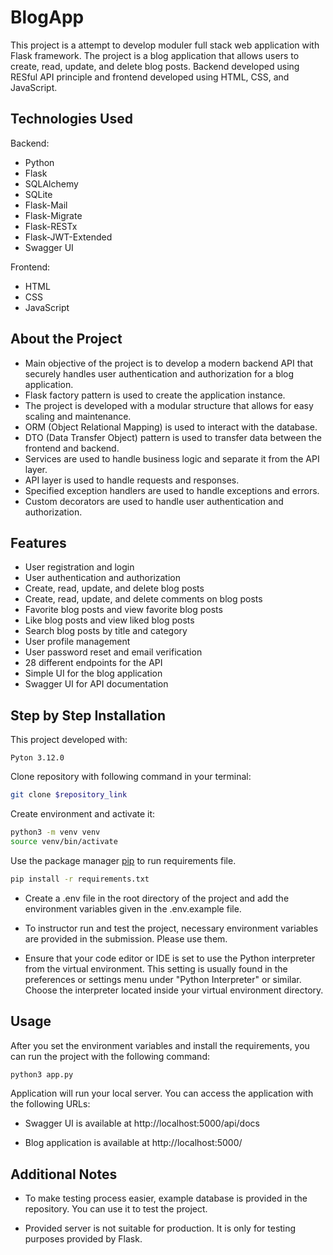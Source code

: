 # BlogApp

This project is a attempt to develop moduler full stack web application with Flask framework. The project is a blog
application that allows users to create, read, update, and delete blog posts. Backend developed using RESful API
principle and
frontend developed using HTML, CSS, and JavaScript.

## Technologies Used

Backend:

- Python
- Flask
- SQLAlchemy
- SQLite
- Flask-Mail
- Flask-Migrate
- Flask-RESTx
- Flask-JWT-Extended
- Swagger UI

Frontend:

- HTML
- CSS
- JavaScript

## About the Project

- Main objective of the project is to develop a modern backend API that securely handles user authentication and
  authorization for
  a blog application.
- Flask factory pattern is used to create the application instance.
- The project is developed with a modular structure that allows for easy scaling and maintenance.
- ORM (Object Relational Mapping) is used to interact with the database.
- DTO (Data Transfer Object) pattern is used to transfer data between the frontend and backend.
- Services are used to handle business logic and separate it from the API layer.
- API layer is used to handle requests and responses.
- Specified exception handlers are used to handle exceptions and errors.
- Custom decorators are used to handle user authentication and authorization.

## Features

- User registration and login
- User authentication and authorization
- Create, read, update, and delete blog posts
- Create, read, update, and delete comments on blog posts
- Favorite blog posts and view favorite blog posts
- Like blog posts and view liked blog posts
- Search blog posts by title and category
- User profile management
- User password reset and email verification
- 28 different endpoints for the API
- Simple UI for the blog application
- Swagger UI for API documentation

## Step by Step Installation

This project developed with:

```
Pyton 3.12.0
```

Clone repository with following command in your terminal:

```bash
git clone $repository_link
```

Create environment and activate it:

```bash
python3 -m venv venv
source venv/bin/activate
```

Use the package manager [pip](https://pip.pypa.io/en/stable/) to run requirements file.

```bash
pip install -r requirements.txt
```

* Create a .env file in the root directory of the project and add the environment variables given in the .env.example
  file.


* To instructor run and test the project, necessary environment variables are provided in the submission. Please use
  them.


* Ensure that your code editor or IDE is set to use the Python interpreter from the virtual environment. This setting is
  usually found in the preferences or settings menu under "Python Interpreter" or similar. Choose the interpreter
  located
  inside your virtual environment directory.

## Usage

After you set the environment variables and install the requirements, you can run the project with the following
command:

```bash
python3 app.py
```

Application will run your local server. You can access the application with the following URLs:

* Swagger UI is available at http://localhost:5000/api/docs


* Blog application is available at http://localhost:5000/

## Additional Notes

* To make testing process easier, example database is provided in the repository. You can use it to test the project.


* Provided server is not suitable for production. It is only for testing purposes provided by Flask.



